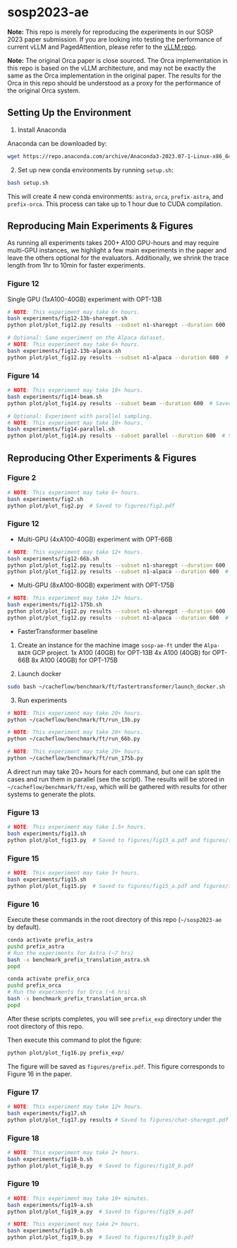 # sosp2023-ae

**Note:** This repo is merely for reproducing the experiments in our SOSP 2023 paper submission. If you are looking into testing the performance of current vLLM and PagedAttention, please refer to the [vLLM repo](https://github.com/vllm-project/vllm).

**Note:** The original Orca paper is close sourced. The Orca implementation in this repo is based on the vLLM architecture, and may not be exactly the same as the Orca implementation in the original paper. The results for the Orca in this repo should be understood as a proxy for the performance of the original Orca system.

## Setting Up the Environment

1. Install Anaconda

Anaconda can be downloaded by:
```bash
wget https://repo.anaconda.com/archive/Anaconda3-2023.07-1-Linux-x86_64.sh
```

2. Set up new conda environments by running `setup.sh`:

```bash
bash setup.sh
```
This will create 4 new conda environments: `astra`, `orca`, `prefix-astra`, and `prefix-orca`.
This process can take up to 1 hour due to CUDA compilation.

## Reproducing Main Experiments & Figures

As running all experiments takes 200+ A100 GPU-hours and may require multi-GPU instances, we highlight a few main experiments in the paper and leave the others optional for the evaluators. Additionally, we shrink the trace length from 1hr to 10min for faster experiments.

### Figure 12

Single GPU (1xA100-40GB) experiment with OPT-13B
```bash
# NOTE: This experiment may take 6+ hours.
bash experiments/fig12-13b-sharegpt.sh
python plot/plot_fig12.py results --subset n1-sharegpt --duration 600  # Saved to figures/n1-sharegpt.pdf

# Optional: Same experiment on the Alpaca dataset.
# NOTE: This experiment may take 6+ hours.
bash experiments/fig12-13b-alpaca.sh
python plot/plot_fig12.py results --subset n1-alpaca --duration 600  # Saved to figures/n1-alpaca.pdf
```

### Figure 14
```bash
# NOTE: This experiment may take 18+ hours.
bash experiments/fig14-beam.sh
python plot/plot_fig14.py results --subset beam --duration 600  # Saved to figures/beam.pdf

# Optional: Experiment with parallel sampling.
# NOTE: This experiment may take 18+ hours.
bash experiments/fig14-parallel.sh
python plot/plot_fig14.py results --subset parallel --duration 600  # Saved to figures/parallel.pdf
```

## Reproducing Other Experiments & Figures

### Figure 2
```bash
# NOTE: This experiment may take 6+ hours.
bash experiments/fig2.sh
python plot/plot_fig2.py  # Saved to figures/fig2.pdf
```

### Figure 12

- Multi-GPU (4xA100-40GB) experiment with OPT-66B
```bash
# NOTE: This experiment may take 12+ hours.
bash experiments/fig12-66b.sh
python plot/plot_fig12.py results --subset n1-sharegpt --duration 600  # Saved to figures/n1-sharegpt.pdf
python plot/plot_fig12.py results --subset n1-alpaca --duration 600  # Saved to figures/n1-alpaca.pdf
```

- Multi-GPU (8xA100-80GB) experiment with OPT-175B
```bash
# NOTE: This experiment may take 12+ hours.
bash experiments/fig12-175b.sh
python plot/plot_fig12.py results --subset n1-sharegpt --duration 600  # Saved to figures/n1-sharegpt.pdf
python plot/plot_fig12.py results --subset n1-alpaca --duration 600  # Saved to figures/n1-alpaca.pdf
```

- FasterTransformer baseline

1. Create an instance for the machine image `sosp-ae-ft` under the `Alpa-BAIR` GCP project.
   1x A100 (40GB) for OPT-13B
   4x A100 (40GB) for OPT-66B
   8x A100 (40GB) for OPT-175B

2. Launch docker
```bash
sudo bash ~/cacheflow/benchmark/ft/fastertransformer/launch_docker.sh
```

3. Run experiments
```bash
# NOTE: This experiment may take 20+ hours.
python ~/cacheflow/benchmark/ft/run_13b.py

# NOTE: This experiment may take 20+ hours.
python ~/cacheflow/benchmark/ft/run_66b.py

# NOTE: This experiment may take 20+ hours.
python ~/cacheflow/benchmark/ft/run_175b.py
```
A direct run may take 20+ hours for each command, but one can split the cases and run them in parallel (see the script).
The results will be stored in `~/cacheflow/benchmark/ft/exp`, which will be gathered with results for other systems to generate the plots.

### Figure 13
```bash
# NOTE: This experiment may take 1.5+ hours.
bash experiments/fig13.sh
python plot/plot_fig13.py  # Saved to figures/fig13_a.pdf and figures/fig13_b.pdf
```

### Figure 15
```bash
# NOTE: This experiment may take 3+ hours.
bash experiments/fig15.sh
python plot/plot_fig15.py  # Saved to figures/fig15_a.pdf and figures/fig15_b.pdf
```

### Figure 16
Execute these commands in the root directory of this repo (`~/sosp2023-ae` by default).

```bash
conda activate prefix_astra
pushd prefix_astra
# Run the experiments for Astra (~7 hrs)
bash -x benchmark_prefix_translation_astra.sh
popd
```

```bash
conda activate prefix_orca
pushd prefix_orca
# Run the experiments for Orca (~6 hrs)
bash -x benchmark_prefix_translation_orca.sh
popd
```

After these scripts completes, you will see `prefix_exp` directory under the root directory of this repo.

Then execute this command to plot the figure:

```bash
python plot/plot_fig16.py prefix_exp/
```

The figure will be saved as `figures/prefix.pdf`. This figure corresponds to Figure 16 in the paper.


### Figure 17
```bash
# NOTE: This experiment may take 12+ hours.
bash experiments/fig17.sh
python plot/plot_fig17.py results # Saved to figures/chat-sharegpt.pdf
```

### Figure 18
```bash
# NOTE: This experiment may take 2+ hours.
bash experiments/fig18-b.sh
python plot/plot_fig18_b.py  # Saved to figures/fig18_b.pdf
```

### Figure 19
```bash
# NOTE: This experiment may take 10+ minutes.
bash experiments/fig19-a.sh
python plot/plot_fig19_a.py  # Saved to figures/fig19_a.pdf

# NOTE: This experiment may take 2+ hours.
bash experiments/fig19-b.sh
python plot/plot_fig19_b.py  # Saved to figures/fig19_b.pdf
```
